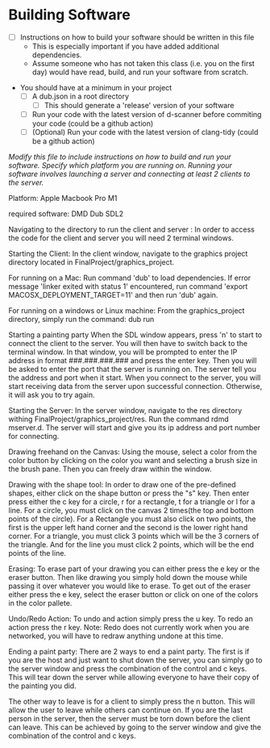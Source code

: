 # Building Software

- [ ] Instructions on how to build your software should be written in this file
	- This is especially important if you have added additional dependencies.
	- Assume someone who has not taken this class (i.e. you on the first day) would have read, build, and run your software from scratch.
- You should have at a minimum in your project
	- [ ] A dub.json in a root directory
    	- [ ] This should generate a 'release' version of your software
  - [ ] Run your code with the latest version of d-scanner before commiting your code (could be a github action)
  - [ ] (Optional) Run your code with the latest version of clang-tidy  (could be a github action)

*Modify this file to include instructions on how to build and run your software. Specify which platform you are running on. Running your software involves launching a server and connecting at least 2 clients to the server.*

Platform: Apple Macbook Pro M1

required software:
DMD
Dub
SDL2

Navigating to the directory to run the client and server : 
In order to access the code for the client and server you will need 2 terminal windows. 

Starting the Client: 
In the client window, navigate to the graphics project directory located in FinalProject/graphics_project. 

For running on a Mac:
Run command 'dub' to load dependencies. If error message 'linker exited with status 1' encountered, run command 'export MACOSX_DEPLOYMENT_TARGET=11' and then run 'dub' again.

For running on a windows or Linux machine:
From the graphics_project directory, simply run the command: dub run

Starting a painting party
When the SDL window appears, press 'n' to start to connect the client to the server. You will then have to switch back to the terminal window. In that window, you will be prompted
to enter the IP address in format ###.###.###.### and press the enter key. Then you will be asked to enter the port that the server is running on. The server tell you the address
and port when it start. When you connect to the server, you will start receiving data from the server upon successful connection. Otherwise, it will ask you to try again.

Starting the Server:
In the server window, navigate to the res directory withing FinalProject/graphics_project/res. Run the command rdmd mserver.d. The server will start and give you its ip address 
and port number for connecting.

Drawing freehand on the Canvas:
Using the mouse, select a color from the color button by clicking on the color you want and selecting a brush size in the brush pane. Then you can freely draw within the window. 

Drawing with the shape tool:
In order to draw one of the pre-defined shapes, either click on the shape button or press the "s" key. Then enter press either the c key for a circle, r for a rectangle, t for a 
triangle or l for a line. For a circle, you must click on the canvas 2 times(the top and bottom points of the circle). For a Rectangle you must also click on two points, the
first is the upper left hand corner and the second is the lower right hand corner. For a triangle, you must click 3 points which will be the 3 corners of the triangle. And for 
the line you must click 2 points, which will be the end points of the line. 

Erasing:
To erase part of your drawing you can either press the e key or the eraser button. Then like drawing you simply hold down the mouse while passing it over whatever you would
like to erase. To get out of the eraser either press the e key, select the eraser button or click on one of the colors in the color pallete. 

Undo/Redo Action:
To undo and action simply press the u key. To redo an action press the r key.
Note: Redo does not currently work when you are networked, you will have to redraw anything undone at this time.  

Ending a paint party:
There are 2 ways to end a paint party. The first is if you are the host and just want to shut down the server, you can simply go to the server window and press the combination 
of the control and c keys. This will tear down the server while allowing everyone to have their copy of the painting you did. 

The other way to leave is for a client to simply press the n button. This will allow the user to leave while others can continue on. If you are the last person in the server,
then the server must be torn down before the client can leave. This can be achieved by going to the server window and give the combination of the control and c keys. 

